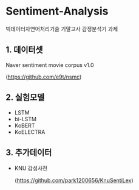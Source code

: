 # Sentiment-Analysis

빅데이터자연어처리기술
기말고사 감정분석기 과제

## 1.   데이터셋

 Naver sentiment movie corpus v1.0

  (https://github.com/e9t/nsmc)
 

## 2.   실험모델

*   LSTM
*   bi-LSTM
*   KoBERT
*   KoELECTRA

## 3.   추가데이터
*   KNU 감성사전

    (https://github.com/park1200656/KnuSentiLex)
